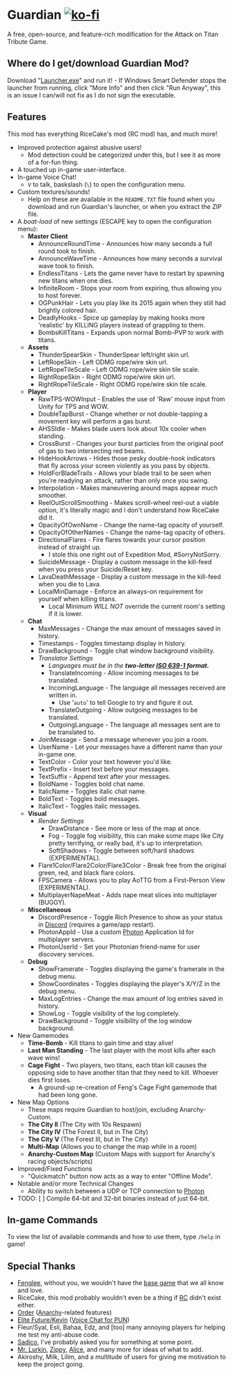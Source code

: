 # Guardian [![ko-fi](https://ko-fi.com/img/githubbutton_sm.svg)](https://ko-fi.com/A0A577AMK)
A free, open-source, and feature-rich modification for the Attack on Titan Tribute Game.

## Where do I get/download Guardian Mod?
Download "[Launcher.exe](https://aottg.winnpixie.xyz/clients/guardian/Launcher.exe)" and run it!
    - If Windows Smart Defender stops the launcher from running, click "More Info" and then click "Run Anyway", this is an issue I can/will not fix as I do not sign the executable.

## Features
This mod has everything RiceCake's mod (RC mod) has, and much more!

- Improved protection against abusive users!
    - Mod detection could be categorized under this, but I see it as more of a for-fun thing.
- A touched up in-game user-interface.
- In-game Voice Chat!
    - `V` to talk, baskslash (`\`) to open the configuration menu.
- Custom textures/sounds!
    - Help on these are available in the `README.TXT` file found when you download and run Guardian's launcher, or when you extract the ZIP file.
- A *boat-load* of new settings (ESCAPE key to open the configuration menu):
    - **Master Client**
        - AnnounceRoundTime - Announces how many seconds a full round took to finish.
        - AnnounceWaveTime - Announces how many seconds a survival wave took to finish.
        - EndlessTitans - Lets the game never have to restart by spawning new titans when one dies.
        - InfiniteRoom - Stops your room from expiring, thus allowing you to host forever.
        - OGPunkHair - Lets you play like its 2015 again when they still had brightly colored hair.
        - DeadlyHooks - Spice up gameplay by making hooks more 'realistic' by KILLING players instead of grappling to them.
        - BombsKillTitans - Expands upon normal Bomb-PVP to work with titans.
    - **Assets**
        - ThunderSpearSkin - ThunderSpear left/right skin url.
        - LeftRopeSkin - Left ODMG rope/wire skin url.
        - LeftRopeTileScale - Left ODMG rope/wire skin tile scale.
        - RightRopeSkin - Right ODMG rope/wire skin url.
        - RightRopeTileScale - Right ODMG rope/wire skin tile scale.
    - **Player**
        - RawTPS-WOWInput - Enables the use of 'Raw' mouse input from Unity for TPS and WOW.
        - DoubleTapBurst - Change whether or not double-tapping a movement key will perform a gas burst.
        - AHSSIdle - Makes blade users look about 10x cooler when standing.
        - CrossBurst - Changes your burst particles from the original poof of gas to two intersecting red beams.
        - HideHookArrows - Hides those pesky double-hook indicators that fly across your screen violently as you pass by objects.
        - HoldForBladeTrails - Allows your blade trail to be seen when you're readying an attack, rather than only once you swing.
        - Interpolation - Makes maneuvering around maps appear much smoother.
        - ReelOutScrollSmoothing - Makes scroll-wheel reel-out a viable option, it's literally magic and I don't understand how RiceCake did it.
        - OpacityOfOwnName - Change the name-tag opacity of yourself.
        - OpacityOfOtherNames - Change the name-tag opacity of others.
        - DirectionalFlares - Fire flares towards your cursor position instead of straight up.
            - I stole this one right out of Expedition Mod, #SorryNotSorry.
        - SuicideMessage - Display a custom message in the kill-feed when you press your Suicide/Reset key.
        - LavaDeathMessage - Display a custom message in the kill-feed when you die to Lava.
        - LocalMinDamage - Enforce an always-on requirement for yourself when killing titans.
            - Local Minimum *WILL NOT* override the current room's setting if it is lower.
    - **Chat**
        - MaxMessages - Change the max amount of messages saved in history.
        - Timestamps - Toggles timestamp display in history.
        - DrawBackground - Toggle chat window background visibility.
        - *Translator Settings*
            - *Languages must be in the **two-letter [ISO 639-1](https://en.wikipedia.org/wiki/List_of_ISO_639-1_codes) format.***
            - TranslateIncoming - Allow incoming messages to be translated.
            - IncomingLanguage - The language all messages received are written in.
                - Use '`auto`' to tell Google to try and figure it out.
            - TranslateOutgoing - Allow outgoing messages to be translated.
            - OutgoingLanguage - The language all messages sent are to be translated to.
        - JoinMessage - Send a message whenever you join a room.
        - UserName - Let your messages have a different name than your in-game one.
        - TextColor - Color your text however you'd like.
        - TextPrefix - Insert text before your messages.
        - TextSuffix - Append text after your messages.
        - BoldName - Toggles bold chat name.
        - ItalicName - Toggles italic chat name.
        - BoldText - Toggles bold messages.
        - ItalicText - Toggles italic messages.
    - **Visual**
        - *Render Settings*
            - DrawDistance - See more or less of the map at once.
            - Fog - Toggle fog visibility, this can make some maps like City pretty terrifying, or really bad, it's up to interpretation.
            - SoftShadows - Toggle between soft/hard shadows (EXPERIMENTAL).
        - Flare1Color/Flare2Color/Flare3Color - Break free from the original green, red, and black flare colors.
        - FPSCamera - Allows you to play AoTTG from a First-Person View (EXPERIMENTAL).
        - MultiplayerNapeMeat - Adds nape meat slices into multiplayer (BUGGY).
    - **Miscellaneous**
        - DiscordPresence - Toggle Rich Presence to show as your status in [Discord](https://discord.com/) (requires a game/app restart).
        - PhotonAppId - Use a custom [Photon](https://photonengine.com/) Application Id for multiplayer servers.
        - PhotonUserId - Set your Photonian friend-name for user discovery services.
    - **Debug**
        - ShowFramerate - Toggles displaying the game's framerate in the debug menu.
        - ShowCoordinates - Toggles displaying the player's X/Y/Z in the debug menu.
        - MaxLogEntries - Change the max amount of log entries saved in history.
        - ShowLog - Toggle visibility of the log completely.
        - DrawBackground - Toggle visibility of the log window background.
- New Gamemodes
    - **Time-Bomb** - Kill titans to gain time and stay alive!
    - **Last Man Standing** - The last player with the most kills after each wave wins!
    - **Cage Fight** - Two players, two titans, each titan kill causes the opposing side to have another titan that they need to kill. Whoever dies first loses.
        - A ground-up re-creation of Feng's Cage Fight gamemode that had been long gone.
- New Map Options
    - These maps require Guardian to host/join, excluding Anarchy-Custom.
    - **The City II** (The City with 10s Respawn)
    - **The City IV** (The Forest II, but in The City)
    - **The City V** (The Forest III, but in The City)
    - **Multi-Map** (Allows you to change the map while in a room)
    - **Anarchy-Custom Map** (Custom Maps with support for Anarchy's racing objects/scripts)
- Improved/Fixed Functions
    - "Quickmatch" button now acts as a way to enter "Offline Mode".
- Notable and/or more Technical Changes
    - Ability to switch between a UDP or TCP connection to [Photon](https://photonengine.com/)
- TODO:
    [ ] Compile 64-bit and 32-bit binaries instead of just 64-bit.

## In-game Commands
To view the list of available commands and how to use them, type `/help` in game!

## Special Thanks
- [Fenglee](http://fenglee.com/), without you, we wouldn't have the [base game](http://fenglee.com/game/aog/) that we all know and love.
- RiceCake, this mod probably wouldn't even be a thing if [RC](https://aotrc.weebly.com/) didn't exist either.
- [Order](https://github.com/aelariane/) ([Anarchy](https://github.com/aelariane/Anarchy)-related features)
- [Elite Future/Kevin](https://github.com/kkim6109/) ([Voice Chat for PUN](https://github.com/kkim6109/Mic-Integration-Old-Photon-))
- Fleur/Syal, Esli, Bahaa, Edz, and \[too\] many annoying players for helping me test my anti-abuse code.
- [Sadico](https://github.com/Mi-Sad/), I've probably asked you for something at some point.
- [Mr. Lurkin](https://github.com/MrLurkin/), [Zippy](https://github.com/ZippyStew45), [Alice](https://github.com/ExiMichi/), and many more for ideas of what to add.
- Akiroshy, Milk, Lilim, and a multitude of users for giving me motivation to keep the project going.